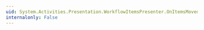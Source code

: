 ```yaml
---
uid: System.Activities.Presentation.WorkflowItemsPresenter.OnItemsMoved(System.Collections.Generic.List{System.Activities.Presentation.Model.ModelItem})
internalonly: False
---
```

